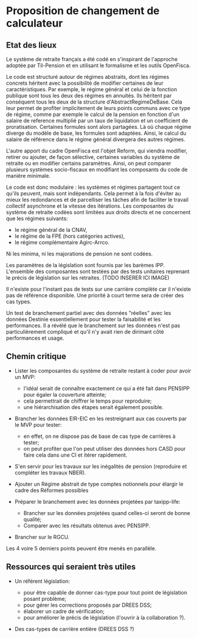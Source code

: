 # Proposition de changement de calculateur

## Etat des lieux

Le système de retraite français a été codé en s'inspirant de l'approche adoptée par Til-Pension et en utilisant le formalisme et les outils OpenFisca.

Le code est structuré autour de régimes abstraits, dont les régimes concrets héritent avec la possibilité de modifier certaines de leur caractéristiques. Par exemple, le régime général et celui de la fonction publique sont tous les deux des régimes en annuités. Ils héritent par conséquent tous les deux de la structure d'AbstractRegimeDeBase. Cela leur permet de profiter implicitement de leurs points communs avec ce type de régime, comme par exemple le calcul de la pension en fonction d'un salaire de reference multiplié par un taux de liquidation et un coefficient de proratisation. Certaines formules sont alors partagées. Là où chaque régime diverge du modèle de base, les formules sont adaptées. Ainsi, le calcul du salaire de référence dans le régime général divergera des autres régimes.

L'autre apport du cadre OpenFisca est l'objet Reform, qui viendra modifier, retirer ou ajouter, de façon sélective, certaines variables du système de retraite ou en modifier certains paramètres. Ainsi, on peut comparer plusieurs systèmes socio-fiscaux en modifiant les composants du code de manière minimale.

Le code est donc modulaire : les systèmes et régimes partagent tout ce qu'ils peuvent, mais sont indépendants. Cela permet à la fois d'éviter au mieux les redondances et de parcelliser les tâches afin de faciliter le travail collectif asynchrone et la vitesse des itérations.
Les composantes du système de retraite codées sont limitées aux droits directs et ne concernent que les régimes suivants:
- le régime général de la CNAV,
- le régime de la FPE (hors catégories actives),
- le régime complémentaire Agirc-Arrco.

Ni les minima, ni les majorations de pension ne sont codées. 

Les paramètres de la législation sont fournis par les barèmes IPP.
L'ensemble des composantes sont testées par des tests unitaires reprenant le précis de législation sur les retraites. (TODO INSERER ICI IMAGE)

Il n'existe pour l'instant pas de tests sur une carrière complète car il n'existe pas de référence disponible. Une priorité à court terme sera de créer des cas types.

Un test de branchement partiel avec des données "réelles" avec les données Destinie essentiellement pour tester la faisabilité et les performances.
Il a révélé que le branchement sur les données n'est pas particulièrement compliqué et qu'il n'y avait rien de dirimant côté performances et usage.

## Chemin critique

- Lister les composantes du système de retraite restant à coder pour avoir un MVP:
  - l'idéal serait de connaître exactement ce qui a été fait dans PENSIPP pour égaler la couverture atteinte;
  - cela permettrait de chiffrer le temps pour reproduire;
  - une hiérarchisation des étapes serait également possible.

- Brancher les données EIR-EIC en les restreignant aux cas couverts par le MVP pour tester:
  - en effet, on ne dispose pas de base de cas type de carrières à tester;
  - on peut profiter que l'on peut utiliser des données hors CASD pour faire cela dans une CI et itérer rapidement.

- S'en servir pour les travaux sur les inégalités de pension (reproduire et compléter les travaux NBER).

- Ajouter un Régime abstrait de type comptes notionnels pour élargir le cadre des Réformes possibles

- Préparer le branchement avec les données projetées par taxipp-life:
  - Brancher sur les données projetées quand celles-ci seront de bonne qualité;
  - Comparer avec les résultats obtenus avec PENSIPP.

- Brancher sur le RGCU.

Les 4 voire 5 derniers points peuvent être menés en parallèle.


## Ressources qui seraient très utiles

- Un référent législation:
  - pour être capable de donner cas-type pour tout point de législation posant problème;
  - pour gérer les corrections proposés par DREES DSS;
  - élaborer un cadre de vérification;
  - pour améliorer le précis de législation (l'ouvrir à la collaboration ?).

- Des cas-types de carrière entière (DREES DSS ?)
